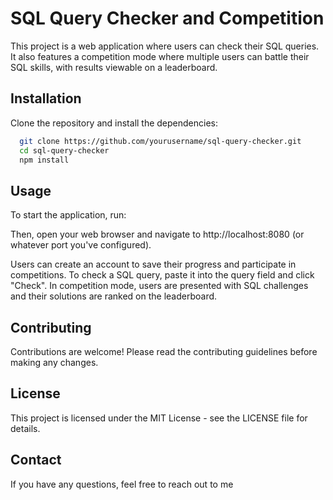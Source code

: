 # SQL Query Checker and Competition

This project is a web application where users can check their SQL queries. It also features a competition mode where multiple users can battle their SQL skills, with results viewable on a leaderboard.

## Installation

Clone the repository and install the dependencies:

```bash
  git clone https://github.com/yourusername/sql-query-checker.git
  cd sql-query-checker
  npm install
```

## Usage

To start the application, run:

Then, open your web browser and navigate to http://localhost:8080 (or whatever port you've configured).

Users can create an account to save their progress and participate in competitions. To check a SQL query, paste it into the query field and click "Check". In competition mode, users are presented with SQL challenges and their solutions are ranked on the leaderboard.

## Contributing

Contributions are welcome! Please read the contributing guidelines before making any changes.

## License

This project is licensed under the MIT License - see the LICENSE file for details.

## Contact

If you have any questions, feel free to reach out to me
